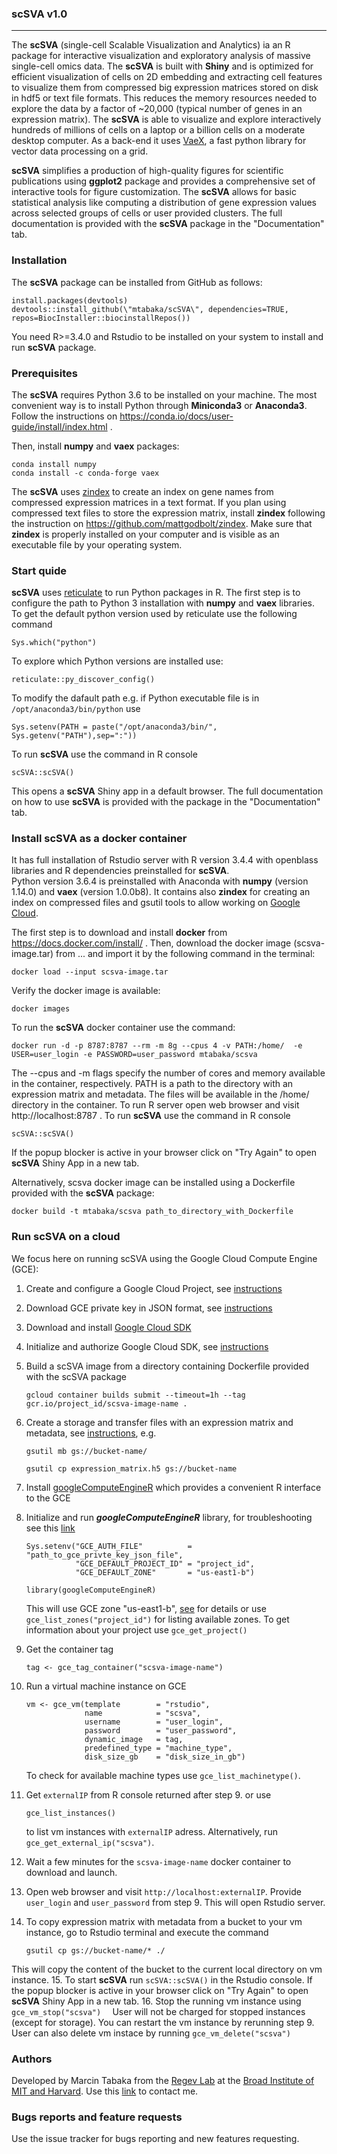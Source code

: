 ### scSVA v1.0

---

The **scSVA** (single-cell Scalable Visualization and Analytics) ia an R package for 
interactive visualization and exploratory analysis of massive 
single-cell omics data. The **scSVA** is built with **Shiny** and is optimized for efficient 
visualization of cells on 2D embedding and extracting cell features to visualize them 
from compressed big expression matrices stored on disk in hdf5 or text file formats.
This reduces the memory resources needed to explore the data by a factor of ~20,000 
(typical number of genes in an expression matrix).
The **scSVA** is able to visualize and explore interactively hundreds of millions of cells on a laptop 
or a billion cells on a moderate desktop computer. 
As a back-end it uses [VaeX](https://github.com/maartenbreddels/vaex), 
a fast python library for vector data processing on a grid. 

**scSVA** simplifies a production of high-quality figures for scientific publications using **ggplot2** package 
and provides a comprehensive set of interactive tools for figure customization.
The **scSVA** allows for basic statistical analysis like computing a distribution of gene expression 
values across selected groups of cells or user provided clusters.
The full documentation is provided with the **scSVA** package in the "Documentation" tab.

### Installation

The **scSVA** package can be installed from GitHub as follows:

```
install.packages(devtools)
devtools::install_github(\"mtabaka/scSVA\", dependencies=TRUE, repos=BiocInstaller::biocinstallRepos())
```
You need R>=3.4.0 and Rstudio to be installed on your system to install and run **scSVA** package. 

### Prerequisites

The **scSVA** requires Python 3.6 to be installed on your machine. 
The most convenient way is to install Python through **Miniconda3** or **Anaconda3**.
Follow the instructions on https://conda.io/docs/user-guide/install/index.html .

Then, install **numpy** and **vaex** packages:
```
conda install numpy
conda install -c conda-forge vaex
```

The **scSVA** uses [zindex](https://github.com/mattgodbolt/zindex) to create an index on gene names
from compressed expression matrices in a text format. 
If you plan using compressed text files to store the expression matrix, install **zindex** 
following the instruction on https://github.com/mattgodbolt/zindex.
Make sure that **zindex** is properly installed on your computer and
is visible as an executable file by your operating system.

### Start quide

**scSVA** uses [reticulate](https://github.com/rstudio/reticulate) to run Python packages in R.
The first step is to configure the path to Python 3 installation with **numpy** and **vaex** libraries.
To get the default python version used by reticulate use the following command
```
Sys.which("python")
```
To explore which Python versions are installed use:
```
reticulate::py_discover_config()
```
To modify the dafault path e.g. if Python executable file is in `/opt/anaconda3/bin/python` use
```
Sys.setenv(PATH = paste("/opt/anaconda3/bin/", Sys.getenv("PATH"),sep=":"))
```
To run **scSVA** use the command in R console
```
scSVA::scSVA()
```
This opens a **scSVA** Shiny app in a default browser. 
The full documentation on how to use **scSVA** is provided with the package in the "Documentation" 
tab. 

### Install scSVA as a docker container

It has full installation of Rstudio server with R version 3.4.4 with openblass libraries 
and R dependencies preinstalled for **scSVA**.  
Python version 3.6.4 is preinstalled with Anaconda with **numpy** (version 1.14.0) and **vaex**
(version 1.0.0b8). It contains also **zindex** for creating an index on compressed files and 
gsutil tools to allow working on [Google Cloud](https://cloud.google.com).  

The first step is to download and install **docker** from https://docs.docker.com/install/ .
Then, download the docker image (scsva-image.tar) from ... and import it by the 
following command in the terminal:

```
docker load --input scsva-image.tar
```

Verify the docker image is available:

```
docker images
```

To run the **scSVA** docker container use the command:

```
docker run -d -p 8787:8787 --rm -m 8g --cpus 4 -v PATH:/home/  -e USER=user_login -e PASSWORD=user_password mtabaka/scsva
```
The --cpus and -m flags specify the number of cores and memory available in the container, respectively.
PATH is a path to the directory with an expression matrix and metadata. 
The files will be available in the /home/ directory in the container.
To run R server open web browser and visit http://localhost:8787 .
To run **scSVA** use the command in R console
```
scSVA::scSVA()
```
If the popup blocker is active in your browser click on "Try Again" to open **scSVA** Shiny App in a new tab.

Alternatively, scsva docker image can be installed using a Dockerfile provided with the **scSVA** package:
```
docker build -t mtabaka/scsva path_to_directory_with_Dockerfile
```

### Run scSVA on a cloud

We focus here on running scSVA using the Google Cloud Compute Engine (GCE):

1. Create and configure a Google Cloud Project, see [instructions](https://cloud.google.com/resource-manager/docs/creating-managing-projects) 
2. Download GCE private key in JSON format, see [instructions](https://cloud.google.com/storage/docs/authentication#service_accounts})
3. Download and install [Google Cloud SDK](https://cloud.google.com/sdk/downloads)
4. Initialize and authorize Google Cloud SDK, see [instructions](https://cloud.google.com/sdk/docs/quickstarts)
5. Build a scSVA image from a directory containing Dockerfile provided with the scSVA package
    ```
    gcloud container builds submit --timeout=1h --tag gcr.io/project_id/scsva-image-name .
    ```
6. Create a storage and transfer files with an expression matrix and metadata, see [instructions](https://cloud.google.com/storage/docs/gsutil/commands/mb), e.g.
    ```
    gsutil mb gs://bucket-name/
    ```
    ```
    gsutil cp expression_matrix.h5 gs://bucket-name
    ```
7. Install [googleComputeEngineR](https://cloudyr.github.io/googleComputeEngineR/index.html) which provides a convenient R interface to the GCE
8. Initialize and run ***googleComputeEngineR*** library, for troubleshooting see this [link](https://cloudyr.github.io/googleComputeEngineR/)
    ```
    Sys.setenv("GCE_AUTH_FILE"          = "path_to_gce_privte_key_json_file",
               "GCE_DEFAULT_PROJECT_ID" = "project_id",
               "GCE_DEFAULT_ZONE"       = "us-east1-b")
    ```
    
    ```
    library(googleComputeEngineR)
    ```
  
    This will use GCE zone "us-east1-b", [see](https://cloud.google.com/compute/docs/regions-zones/) 
    for details or use `gce_list_zones("project_id")` for listing available zones. 
    To get information about your project use `gce_get_project()` 
9. Get the container tag
    ```
    tag <- gce_tag_container("scsva-image-name")
    ```
10. Run a virtual machine instance on GCE
    ```
    vm <- gce_vm(template        = "rstudio",
                 name            = "scsva",
                 username        = "user_login",
                 password        = "user_password",
                 dynamic_image   = tag,
                 predefined_type = "machine_type",
                 disk_size_gb    = "disk_size_in_gb")
    ```
    To check for available machine types use `gce_list_machinetype()`.
11. Get `externalIP` from R console returned after step 9. or use
    ```
    gce_list_instances()
    ```
    to list vm instances with `externalIP` adress. Alternatively, run `gce_get_external_ip("scsva")`.
12. Wait a few minutes for the `scsva-image-name` docker container to download and launch.
13. Open web browser and visit `http://localhost:externalIP`. 
    Provide `user_login` and `user_password` from step 9. This will open Rstudio server.
14. To copy expression matrix with metadata from a bucket to your vm instance, go to Rstudio terminal and execute the command
    ```
    gsutil cp gs://bucket-name/* ./  
    ```
   This will copy the content of the bucket to the current local directory on vm instance. 
15. To start **scSVA** run 
    ```
    scSVA::scSVA()
    ```
  in the Rstudio console. If the popup blocker is active in your browser click on "Try Again" to open **scSVA** Shiny App in a new tab.
16. Stop the running vm instance using
    ```
    gce_vm_stop("scsva")  
    ```
    User will not be charged for stopped instances (except for storage). You can restart the vm instance by rerunning step 9.  
    User can also delete vm instace by running 
    ```
    gce_vm_delete("scsva")
    ```
  
### Authors

Developed by Marcin Tabaka from the [Regev Lab](https://www.broadinstitute.org/regev-lab) at the [Broad Institute of MIT and Harvard](https://www.broadinstitute.org).
Use this [link](mailto:mtabaka@broadinstitute.org) to contact me. 

### Bugs reports and feature requests
Use the issue tracker for bugs reporting and new features requesting.
 











